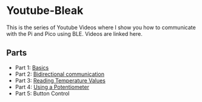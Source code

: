 # Youtube-Bleak
This is the series of Youtube Videos where I show you how to communicate with the Pi and Pico using BLE. Videos are linked here.

## Parts

* Part 1: [Basics](https://www.youtube.com/watch?v=GhO5MoYU6mA)
* Part 2: [Bidirectional communication](https://www.youtube.com/watch?v=PtJthu3vwjM)
* Part 3: [Reading Temperature Values](https://www.youtube.com/watch?v=bib2IqzqXkU)
* Part 4: [Using a Potentiometer](https://www.youtube.com/watch?v=ZcDP0aldO_8)
* Part 5: Button Control
